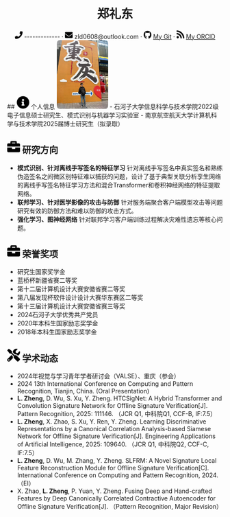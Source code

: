 <center>
    <h1>郑礼东</h1>
    <div>
        <span>
            <img src="assets/phone-solid.svg" width="18px">
            -------------
        </span>
        ·
        <span>
            <img src="assets/envelope-solid.svg" width="18px">
            zld0608@outlook.com
        </span>
        ·
        <span>
            <img src="assets/github-brands.svg" width="18px">
            <a href="https://github.com/copycpp">My Git</a>
        </span>
        ·
        <span>
            <img src="assets/rss-solid.svg" width="18px">
            <a href="https://orcid.org/0009-0003-3150-2986">My ORCID</a>
        </span>
    </div>
</center>
 ## <img src="assets/info-circle-solid.svg" width="30px"> 个人信息 
 <img src="assets/zhenglidong.png" width="120px" style="border-radius: 5%;">
 - 石河子大学信息科学与技术学院2022级电子信息硕士研究生、模式识别与机器学习实验室
 - 南京航空航天大学计算机科学与技术学院2025届博士研究生（拟录取）

## <img src="assets/briefcase-solid.svg" width="30px"> 研究方向

- **模式识别、针对离线手写签名的特征学习**
针对离线手写签名中真实签名和熟练伪造签名之间微区别特征难以捕获的问题，设计了基于典型关联分析孪生网络的离线手写签名特征学习方法和混合Transformer和卷积神经网络的特征提取网络。
- **联邦学习、针对医学影像的攻击与防御**
针对服务端聚合客户端模型攻击等问题研究有效的防御方法和难以防御的攻击方式。
- **强化学习、图神经网络**
针对联邦学习客户端训练过程解决灾难性遗忘等核心问题。

## <img src="assets/briefcase-solid.svg" width="30px"> 荣誉奖项
- 研究生国家奖学金
- 蓝桥杯新疆省赛二等奖
- 第十二届计算机设计大赛安徽省赛二等奖
- 第八届发现杯软件设计设计大赛华东赛区二等奖
- 第十三届计算机设计大赛安徽省赛三等奖
- 2024石河子大学优秀共产党员
- 2020年本科生国家励志奖学金
- 2018年本科生国家励志奖学金

## <img src="assets/tools-solid.svg" width="30px"> 学术动态
- 2024年视觉与学习青年学者研讨会（VALSE）、重庆（参会）
- 2024 13th International Conference on Computing and Pattern Recognition, Tianjin, China. (Oral Presentation)
- <b>L. Zheng</b>, D. Wu, S. Xu, Y. Zheng. HTCSigNet: A Hybrid Transformer and Convolution Signature Network for Offline Signature Verification[J]. Pattern Recognition, 2025: 111146. （JCR Q1, 中科院Q1, CCF-B, IF:7.5）
- <b>L. Zheng</b>, X. Zhao, S. Xu, Y. Ren, Y. Zheng. Learning Discriminative Representations by a Canonical Correlation Analysis-based Siamese Network for Offline Signature Verification[J]. Engineering Applications of Artificial Intelligence, 2025: 109640. （JCR Q1, 中科院Q2, CCF-C, IF:7.5）
- <b>L. Zheng</b>, D. Wu, M. Zhang, Y. Zheng. SLFRM: A Novel Signature Local Feature Reconstruction Module for Offline Signature Verification[C]. International Conference on Computing and Pattern Recognition, 2024.（EI）
- X. Zhao, <b>L. Zheng</b>, P. Yuan, Y. Zheng. Fusing Deep and Hand-crafted Features by Deep Canonically Correlated Contractive Autoencoder for Offline Signature Verification[J]. （Pattern Recognition, Major Revision）
